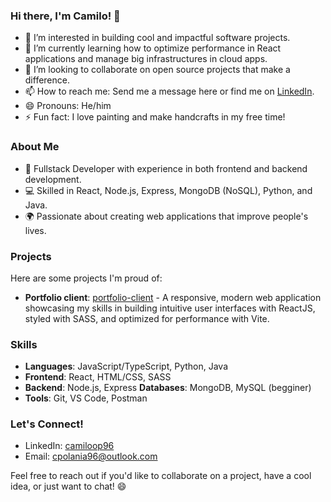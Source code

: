 ### Hi there, I'm Camilo! 👋

- 👀 I’m interested in building cool and impactful software projects.
- 🌱 I’m currently learning how to optimize performance in React applications and manage big infrastructures in cloud apps.
- 💞️ I’m looking to collaborate on open source projects that make a difference.
- 📫 How to reach me: Send me a message here or find me on [LinkedIn](https://www.linkedin.com/in/camiloop96/).
- 😄 Pronouns: He/him
- ⚡ Fun fact: I love painting and make handcrafts in my free time!

### About Me

- 🚀 Fullstack Developer with experience in both frontend and backend development.
- 💻 Skilled in React, Node.js, Express, MongoDB (NoSQL), Python, and Java.
- 🌍 Passionate about creating web applications that improve people's lives.

### Projects

Here are some projects I'm proud of:

- **Portfolio client**: [portfolio-client]((https://github.com/camiloop96/portfolio-client)) - A responsive, modern web application showcasing my skills in building intuitive user interfaces with ReactJS, styled with SASS, and optimized for performance with Vite.


### Skills

- **Languages**: JavaScript/TypeScript, Python, Java
- **Frontend**: React, HTML/CSS, SASS
- **Backend**: Node.js, Express
**Databases**: MongoDB, MySQL (begginer)
- **Tools**: Git, VS Code, Postman

### Let's Connect!

- LinkedIn: [camiloop96](https://www.linkedin.com/in/camiloop96/)
- Email: cpolania96@outlook.com

Feel free to reach out if you'd like to collaborate on a project, have a cool idea, or just want to chat! 😄
